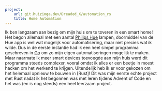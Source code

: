 ```yaml
---
project:
    url: git.huizinga.dev/Dreaded_X/automation_rs
    title: Home Automation
---
```


Ik ben langzaam aan bezig om mijn huis om te toveren in een smart home!
Het begon allemaal met een aantal [Philips Hue] lampen, doormiddel van de Hue app is wel wat mogelijk voor automatisering, maar niet precies wat ik wilde.
Dus in de eerste instantie had ik een heel simpel programma geschreven in [Go] om zo mijn eigen automatiseringen mogelijk te maken.
Maar naarmate ik meer smart devices toevoegde aan mijn huis werd dit programma steeds complexer, vooral omdat ik alles er een beetje in moest hacken om het werkend te krijgen.
Uitendelijk heb ik er voor gekozen om het helemaal opnieuw te bouwen in [Rust]!
Dit was mijn eerste echte project met Rust nadat ik het begonnen was met leren tijdens Advent of Code en het was (en is nog steeds) een heel leerzaam project.

[Philips Hue]: https://nl.wikipedia.org/wiki/Philips_Hue
[Go]: https://go.dev
[Advent of Code]: https://adventofcode.com/
